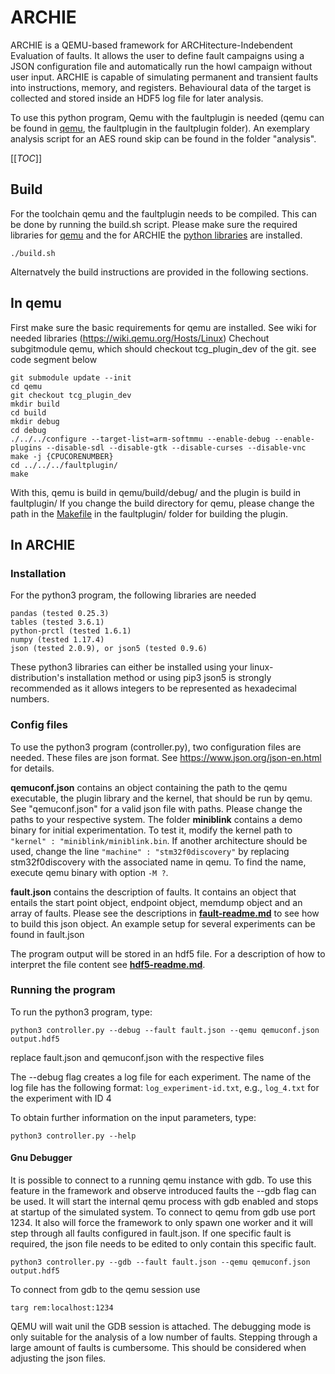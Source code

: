 # ARCHIE

ARCHIE is a QEMU-based framework for ARCHitecture-Indebendent Evaluation of faults.
It allows the user to define fault campaigns using a JSON configuration file and automatically run the howl campaign without user input.
ARCHIE is capable of simulating permanent and transient faults into instructions, memory, and registers.
Behavioural data of the target is collected and stored inside an HDF5 log file for later analysis.

To use this python program, Qemu with the faultplugin is needed (qemu can be found in [qemu](https://github.com/tibersam/archie-qemu), the faultplugin in the faultplugin folder).
An exemplary analysis script for an AES round skip can be found in the folder "analysis".

[[_TOC_]]

## Build

For the toolchain qemu and the faultplugin needs to be compiled. This can be done by running the build.sh script.
Please make sure the required libraries for [qemu](https://wiki.qemu.org/Hosts/Linux) and the for ARCHIE the [python libraries](#installation) are installed.
```
./build.sh
```
Alternatvely the build instructions are provided in the following sections.

## In qemu

First make sure the basic requirements for qemu are installed. See wiki for needed libraries (https://wiki.qemu.org/Hosts/Linux)
Chechout subgitmodule qemu, which should checkout tcg_plugin_dev of the git. see code segment below

```
git submodule update --init
cd qemu
git checkout tcg_plugin_dev
mkdir build
cd build
mkdir debug
cd debug
./../../configure --target-list=arm-softmmu --enable-debug --enable-plugins --disable-sdl --disable-gtk --disable-curses --disable-vnc
make -j {CPUCORENUMBER}
cd ../../../faultplugin/
make
```

With this, qemu is build in qemu/build/debug/ and the plugin is build in faultplugin/
If you change the build directory for qemu, please change the path in the [Makefile](faultplugin/Makefile) in the faultplugin/ folder for building the plugin.

## In ARCHIE

### Installation

For the python3 program, the following libraries are needed
```
pandas (tested 0.25.3)
tables (tested 3.6.1)
python-prctl (tested 1.6.1)
numpy (tested 1.17.4)
json (tested 2.0.9), or json5 (tested 0.9.6)
```
These python3 libraries can either be installed using your linux-distribution's installation method or using pip3 
json5 is strongly recommended as it allows integers to be represented as hexadecimal numbers.
### Config files

To use the python3 program (controller.py), two configuration files are needed. These files are json format. See https://www.json.org/json-en.html for details.

**qemuconf.json** contains an object containing the path to the qemu executable, the plugin library and the kernel, that should be run by qemu. See "qemuconf.json" for a valid json file with paths. Please change the paths to your respective system. The folder **miniblink** contains a demo binary for initial experimentation. To test it, modify the kernel path to ``"kernel" : "miniblink/miniblink.bin``. If another architecture should be used, change the line ``"machine" : "stm32f0discovery"`` by replacing stm32f0discovery with the associated name in qemu. To find the name, execute qemu binary with option ``-M ?``.

**fault.json** contains the description of faults. It contains an object that entails the start point object, endpoint object, memdump object and an array of faults. 
Please see the descriptions in [**fault-readme.md**](fault-readme.md) to see how to build this json object. An example setup for several experiments can be found in fault.json

The program output will be stored in an hdf5 file. For a description of how to interpret the file content see [**hdf5-readme.md**](hdf5-readme.md).

### Running the program

To run the python3 program, type:
```
python3 controller.py --debug --fault fault.json --qemu qemuconf.json output.hdf5
```
replace fault.json and qemuconf.json with the respective files

The --debug flag creates a log file for each experiment. The name of the log file has the following format: ``log_experiment-id.txt``, e.g., ``log_4.txt`` for the experiment with ID 4

To obtain further information on the input parameters, type:
```
python3 controller.py --help
```

#### Gnu Debugger

It is possible to connect to a running qemu instance with gdb. To use this feature in the framework and observe introduced faults the --gdb flag can be used.
It will start the internal qemu process with gdb enabled and stops at startup of the simulated system. To connect to qemu from gdb use port 1234.
It also will force the framework to only spawn one worker and it will step through all faults configured in fault.json. If one specific fault is required,
 the json file needs to be edited to only contain this specific fault.
```
python3 controller.py --gdb --fault fault.json --qemu qemuconf.json output.hdf5
```
To connect from gdb to the qemu session use
```
targ rem:localhost:1234
```
QEMU will wait unil the GDB session is attached. The debugging mode is only suitable for the analysis of a low number of faults. Stepping through a large amount of faults is cumbersome. This should be considered when adjusting the json files.

